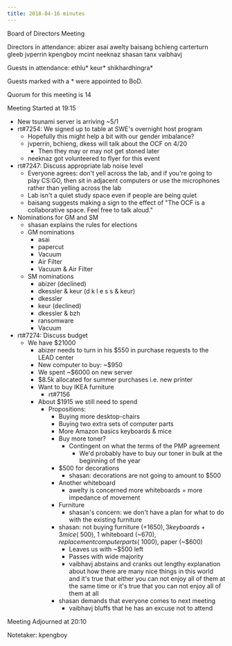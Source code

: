 ```yaml
---
title: 2018-04-16 minutes
---
```

Board of Directors Meeting

Directors in attendance:
abizer
asai
awelty
baisang
bchieng
carterturn
gleeb
jvperrin
kpengboy
mcint
neeknaz
shasan
tanx
vaibhavj

Guests in attendance:
ethlu*
keur*
shikhardhingra*

Guests marked with a * were appointed to BoD.

Quorum for this meeting is 14

Meeting Started at 19:15

 - New tsunami server is arriving ~5/1
 - rt#7254: We signed up to table at SWE's overnight host program
    - Hopefully this might help a bit with our gender imbalance?
    - jvperrin, bchieng, dkess will talk about the OCF on 4/20
       - Then they may or may not get stoned later
    - neeknaz got volunteered to flyer for this event
 - rt#7247: Discuss appropriate lab noise level
    - Everyone agrees: don't yell across the lab, and if you're going
      to play CS:GO, then sit in adjacent computers or use the microphones
      rather than yelling across the lab
    - Lab isn't a quiet study space even if people are being quiet
    - baisang suggests making a sign to the effect of "The OCF is a
      collaborative space. Feel free to talk aloud."
 - Nominations for GM and SM
    - shasan explains the rules for elections
    - GM nominations
       - asai
       - papercut
       - Vacuum
       - Air Filter
       - Vacuum & Air Filter
    - SM nominations
       - abizer (declined)
       - dkessler & keur
         (d k l e s s & keur)
       - dkessler
       - keur (declined)
       - dkessler & bzh
       - ransomware
       - Vacuum
 - rt#7274: Discuss budget
    - We have $21000
       - abizer needs to turn in his $550 in purchase requests to the LEAD
         center
       - New computer to buy: ~$950
       - We spent ~$6000 on new server
       - $8.5k allocated for summer purchases i.e. new printer
       - Want to buy IKEA furniture
          - rt#7156
       - About $1915 we still need to spend
          - Propositions:
             - Buying more desktop-chairs
             - Buying two extra sets of computer parts
             - More Amazon basics keyboards & mice
             - Buy more toner?
                - Contingent on what the terms of the PMP agreement
                   - We'd probably have to buy our toner in bulk at the
                     beginning of the year
             - $500 for decorations
                - shasan: decorations are not going to amount to $500
             - Another whiteboard
                - awelty is concerned more whiteboards = more impedance of
                  movement
             - Furniture
                - shasan's concern: we don't have a plan for what to do with
                  the existing furniture
             - shasan: not buying furniture (+$1650), 3 keyboards + 3 mice
               (~$500), 1 whiteboard (~$670), replacement computer parts
               (~$1000), paper (~$600)
                - Leaves us with ~$500 left
                - Passes with wide majority
                - vaibhavj abstains and cranks out lengthy explanation about how
                  there are many nice things in this world and it's true that
                  either you can not enjoy all of them at the same time or it's
                  true that you can not enjoy all of them at all
             - shasan demands that everyone comes to next meeting
                - vaibhavj bluffs that he has an excuse not to attend 

Meeting Adjourned at 20:10

Notetaker: kpengboy
